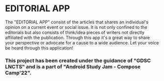 # EDITORIAL APP 
The "EDITORIAL APP" consist of the articles that shares an individual's opinion on a current event or social issue.
It is not only confined to the editorials but also consists of think/idea pieces of writers not directly affiliated with the publication. Through this app it's a great way to share your perspective or advocate for a cause to a wide audience.
Let your voice be heard through this application!
### This project has been created under the guidance of "GDSC LNCTS" and is a part of "Android Study Jam - Compose Camp'22". 
